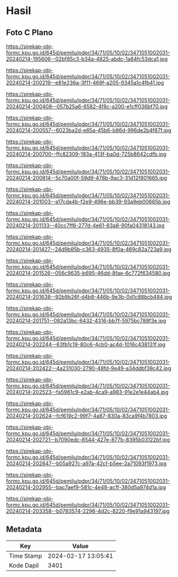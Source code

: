 # Hasil

## Foto C Plano

https://sirekap-obj-formc.kpu.go.id/645d/pemilu/pdpr/34/71/05/10/02/3471051002031-20240214-195606--02bf85c3-b34a-4825-abdc-1a84fc53dca1.jpg

https://sirekap-obj-formc.kpu.go.id/645d/pemilu/pdpr/34/71/05/10/02/3471051002031-20240214-200219--e81e236a-3f11-469f-a205-9345a1c4fb41.jpg

https://sirekap-obj-formc.kpu.go.id/645d/pemilu/pdpr/34/71/05/10/02/3471051002031-20240214-200408--057b25a6-6582-4f8c-a200-e1cff036bf70.jpg

https://sirekap-obj-formc.kpu.go.id/645d/pemilu/pdpr/34/71/05/10/02/3471051002031-20240214-200557--6023ba2d-e65a-45b6-b86d-996de2b4f87f.jpg

https://sirekap-obj-formc.kpu.go.id/645d/pemilu/pdpr/34/71/05/10/02/3471051002031-20240214-200700--ffc82309-183a-413f-ba0d-725b8642cdfb.jpg

https://sirekap-obj-formc.kpu.go.id/645d/pemilu/pdpr/34/71/05/10/02/3471051002031-20240214-200814--5c70a00f-59d9-478b-9ac3-31d12f801665.jpg

https://sirekap-obj-formc.kpu.go.id/645d/pemilu/pdpr/34/71/05/10/02/3471051002031-20240214-201003--a17cda4b-f2e9-496e-bb39-93a9eb00665b.jpg

https://sirekap-obj-formc.kpu.go.id/645d/pemilu/pdpr/34/71/05/10/02/3471051002031-20240214-201133--40cc7ff6-277d-4e61-83a8-90fa04318143.jpg

https://sirekap-obj-formc.kpu.go.id/645d/pemilu/pdpr/34/71/05/10/02/3471051002031-20240214-201427--24d9b85b-c363-4935-8f0a-469c82a723a9.jpg

https://sirekap-obj-formc.kpu.go.id/645d/pemilu/pdpr/34/71/05/10/02/3471051002031-20240214-201526--056c9635-b695-46dd-8fae-6c772f634580.jpg

https://sirekap-obj-formc.kpu.go.id/645d/pemilu/pdpr/34/71/05/10/02/3471051002031-20240214-201638--92b9b26f-d4b8-446b-9e3b-0d1c88bcb484.jpg

https://sirekap-obj-formc.kpu.go.id/645d/pemilu/pdpr/34/71/05/10/02/3471051002031-20240214-201751--082a13bc-6432-4316-bb7f-5975bc788f3e.jpg

https://sirekap-obj-formc.kpu.go.id/645d/pemilu/pdpr/34/71/05/10/02/3471051002031-20240214-202244--63fb1c19-80c6-4cb0-ac4d-1016c438131f.jpg

https://sirekap-obj-formc.kpu.go.id/645d/pemilu/pdpr/34/71/05/10/02/3471051002031-20240214-202422--4a231030-2790-48fd-9e49-a34ddbf38c42.jpg

https://sirekap-obj-formc.kpu.go.id/645d/pemilu/pdpr/34/71/05/10/02/3471051002031-20240214-202523--fa5961c9-e2ab-4ca9-a983-91e2e1e44ab4.jpg

https://sirekap-obj-formc.kpu.go.id/645d/pemilu/pdpr/34/71/05/10/02/3471051002031-20240214-202624--fcf619c2-99f7-4a87-830a-83ca9f4b7803.jpg

https://sirekap-obj-formc.kpu.go.id/645d/pemilu/pdpr/34/71/05/10/02/3471051002031-20240214-202721--b7090edc-8544-427e-877b-8395b03122bf.jpg

https://sirekap-obj-formc.kpu.go.id/645d/pemilu/pdpr/34/71/05/10/02/3471051002031-20240214-202847--b05a927c-a97a-42cf-b5ee-2a71093f1973.jpg

https://sirekap-obj-formc.kpu.go.id/645d/pemilu/pdpr/34/71/05/10/02/3471051002031-20240214-202955--bac7aef9-581c-4e48-ac1f-380d5a974d1a.jpg

https://sirekap-obj-formc.kpu.go.id/645d/pemilu/pdpr/34/71/05/10/02/3471051002031-20240214-203358--b0783574-2296-4d2c-8220-f9e91a943197.jpg


## Metadata

| Key        | Value               |
| ---------- | ------------------- |
| Time Stamp | 2024-02-17 13:05:41 |
| Kode Dapil | 3401                |



